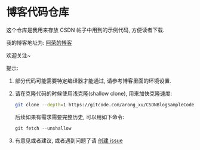 # 博客代码仓库

这个仓库是我用来存放 CSDN 帖子中用到的示例代码, 方便读者下载.

我的博客地址为: [阿荣的博客](https://blog.csdn.net/arong_xu)

欢迎关注~

提示:

1. 部分代码可能需要特定编译器才能通过, 请参考博客里面的环境设置.
2. 请在克隆代码的时候使用浅克隆(shallow clone), 用来加快克隆速度:

   ```bash
   git clone --depth=1 https://gitcode.com/arong_xu/CSDNBlogSampleCode.git
   ```

   后续如果有需求需要完整历史, 可以用如下命令:

   ```cpp
   git fetch --unshallow
   ```

3. 有意见或者建议, 或者遇到问题了请 [创建 issue](https://gitcode.com/arong_xu/CSDNBlogSampleCode/issues/create)
